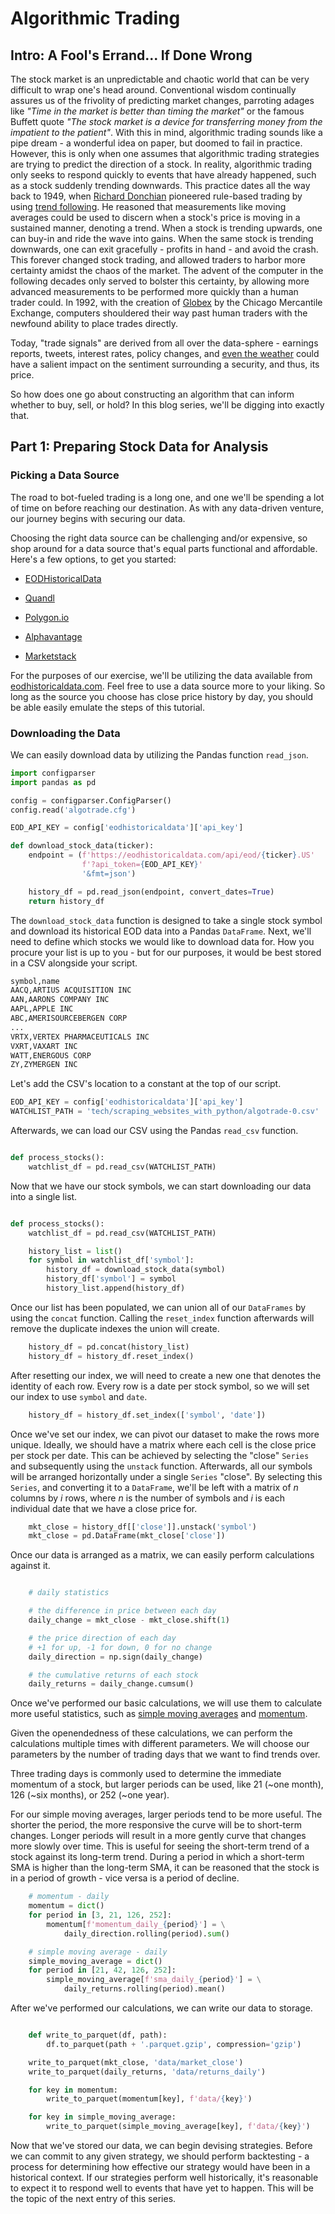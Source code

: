 # Algorithmic Trading

## Intro: A Fool's Errand... If Done Wrong

The stock market is an unpredictable and chaotic world that can be very difficult to wrap one's head around. Conventional wisdom continually assures us of the frivolity of predicting market changes, parroting adages like *"Time in the market is better than timing the market"* or the famous Buffett quote *"The stock market is a device for transferring money from the impatient to the patient"*. With this in mind, algorithmic trading sounds like a pipe dream - a wonderful idea on paper, but doomed to fail in practice. However, this is only when one assumes that algorithmic trading strategies are trying to predict the direction of a stock. In reality, algorithmic trading only seeks to respond quickly to events that have already happened, such as a stock suddenly trending downwards. This practice dates all the way back to 1949, when [Richard Donchian](https://en.wikipedia.org/wiki/Richard_Donchian) pioneered rule-based trading by using [trend following](https://www.investopedia.com/terms/t/trendtrading.asp). He reasoned that measurements like moving averages could be used to discern when a stock's price is moving in a sustained manner, denoting a trend. When a stock is trending upwards, one can buy-in and ride the wave into gains. When the same stock is trending downwards, one can exit gracefully - profits in hand - and avoid the crash. This forever changed stock trading, and allowed traders to harbor more certainty amidst the chaos of the market. The advent of the computer in the following decades only served to bolster this certainty, by allowing more advanced measurements to be performed more quickly than a human trader could. In 1992, with the creation of [Globex](https://en.wikipedia.org/wiki/Globex_Trading_System) by the Chicago Mercantile Exchange, computers shouldered their way past human traders with the newfound ability to place trades directly.

Today, "trade signals" are derived from all over the data-sphere - earnings reports, tweets, interest rates, policy changes, and [even the weather](https://weathersource.com/) could have a salient impact on the sentiment surrounding a security, and thus, its price.

So how does one go about constructing an algorithm that can inform whether to buy, sell, or hold? In this blog series, we'll be digging into exactly that.

## Part 1: Preparing Stock Data for Analysis

### Picking a Data Source

The road to bot-fueled trading is a long one, and one we'll be spending a lot of time on before reaching our destination. As with any data-driven venture, our journey begins with securing our data.

Choosing the right data source can be challenging and/or expensive, so shop around for a data source that's equal parts functional and affordable. Here's a few options, to get you started:

- [EODHistoricalData](https://eodhistoricaldata.com)

- [Quandl](https://www.quandl.com/?mod=article_inline)

- [Polygon.io](https://polygon.io/pricing)

- [Alphavantage](https://www.alphavantage.co)

- [Marketstack](https://marketstack.com)

For the purposes of our exercise, we'll be utilizing the data available from [eodhistoricaldata.com](https://eodhistoricaldata.com). Feel free to use a data source more to your liking. So long as the source you choose has close price history by day, you should be able easily emulate the steps of this tutorial.

### Downloading the Data

We can easily download data by utilizing the Pandas function `read_json`.

``` python
import configparser
import pandas as pd

config = configparser.ConfigParser()
config.read('algotrade.cfg')

EOD_API_KEY = config['eodhistoricaldata']['api_key']

def download_stock_data(ticker):
    endpoint = (f'https://eodhistoricaldata.com/api/eod/{ticker}.US'
                f'?api_token={EOD_API_KEY}'
                '&fmt=json')

    history_df = pd.read_json(endpoint, convert_dates=True)
    return history_df

```

The `download_stock_data` function is designed to take a single stock symbol and download its historical EOD data into a Pandas `DataFrame`. Next, we'll need to define which stocks we would like to download data for. How you procure your list is up to you - but for our purposes, it would be best stored in a CSV alongside your script.

``` txt
symbol,name
AACQ,ARTIUS ACQUISITION INC
AAN,AARONS COMPANY INC
AAPL,APPLE INC
ABC,AMERISOURCEBERGEN CORP
...
VRTX,VERTEX PHARMACEUTICALS INC
VXRT,VAXART INC
WATT,ENERGOUS CORP
ZY,ZYMERGEN INC
```

Let's add the CSV's location to a constant at the top of our script.

``` python
EOD_API_KEY = config['eodhistoricaldata']['api_key']
WATCHLIST_PATH = 'tech/scraping_websites_with_python/algotrade-0.csv'
```

Afterwards, we can load our CSV using the Pandas `read_csv` function.

``` python

def process_stocks():
    watchlist_df = pd.read_csv(WATCHLIST_PATH)

```

Now that we have our stock symbols, we can start downloading our data into a single list.

``` python

def process_stocks():
    watchlist_df = pd.read_csv(WATCHLIST_PATH)

    history_list = list()
    for symbol in watchlist_df['symbol']:
        history_df = download_stock_data(symbol)
        history_df['symbol'] = symbol
        history_list.append(history_df)
```

Once our list has been populated, we can union all of our `DataFrames` by using the `concat` function. Calling the `reset_index` function afterwards will remove the duplicate indexes the union will create.

``` python
    history_df = pd.concat(history_list)
    history_df = history_df.reset_index()
```

After resetting our index, we will need to create a new one that denotes the identity of each row. Every row is a date per stock symbol, so we will set our index to use `symbol` and `date`.

``` python
    history_df = history_df.set_index(['symbol', 'date'])
```

Once we've set our index, we can pivot our dataset to make the rows more unique. Ideally, we should have a matrix where each cell is the close price per stock per date. This can be achieved by selecting the "close" `Series` and subsequently using the `unstack` function. Afterwards, all our symbols will be arranged horizontally under a single `Series` "close". By selecting this `Series`, and converting it to a `DataFrame`, we'll be left with a matrix of *n* columns by *i* rows, where *n* is the number of symbols and *i* is each individual date that we have a close price for.

``` python
    mkt_close = history_df[['close']].unstack('symbol')
    mkt_close = pd.DataFrame(mkt_close['close'])
```

Once our data is arranged as a matrix, we can easily perform calculations against it.

``` python

    # daily statistics

    # the difference in price between each day
    daily_change = mkt_close - mkt_close.shift(1)

    # the price direction of each day
    # +1 for up, -1 for down, 0 for no change
    daily_direction = np.sign(daily_change)

    # the cumulative returns of each stock 
    daily_returns = daily_change.cumsum()

```

Once we've performed our basic calculations, we will use them to calculate more useful statistics, such as [simple moving averages](https://www.investopedia.com/terms/s/sma.asp) and [momentum](https://www.investopedia.com/terms/m/momentum.asp).

Given the openendedness of these calculations, we can perform the calculations multiple times with different parameters. We will choose our parameters by the number of trading days that we want to find trends over.

Three trading days is commonly used to determine the immediate momentum of a stock, but larger periods can be used, like 21 (~one month), 126 (~six months), or 252 (~one year).

For our simple moving averages, larger periods tend to be more useful. The shorter the period, the more responsive the curve will be to short-term changes. Longer periods will result in a more gently curve that changes more slowly over time. This is useful for seeing the short-term trend of a stock against its long-term trend. During a period in which a short-term SMA is higher than the long-term SMA, it can be reasoned that the stock is in a period of growth - vice versa is a period of decline.

``` python
    # momentum - daily
    momentum = dict()
    for period in [3, 21, 126, 252]:
        momentum[f'momentum_daily_{period}'] = \
            daily_direction.rolling(period).sum()

    # simple moving average - daily
    simple_moving_average = dict()
    for period in [21, 42, 126, 252]:
        simple_moving_average[f'sma_daily_{period}'] = \
            daily_returns.rolling(period).mean()
```

After we've performed our calculations, we can write our data to storage.

``` python

    def write_to_parquet(df, path):
        df.to_parquet(path + '.parquet.gzip', compression='gzip')

    write_to_parquet(mkt_close, 'data/market_close')
    write_to_parquet(daily_returns, 'data/returns_daily')

    for key in momentum:
        write_to_parquet(momentum[key], f'data/{key}')

    for key in simple_moving_average:
        write_to_parquet(simple_moving_average[key], f'data/{key}')

```

Now that we've stored our data, we can begin devising strategies. Before we can commit to any given strategy, we should perform backtesting - a process for determining how effective our strategy would have been in a historical context. If our strategies perform well historically, it's reasonable to expect it to respond well to events that have yet to happen. This will be the topic of the next entry of this series.
